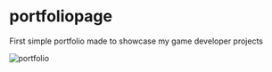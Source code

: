# portfoliopage
First simple portfolio made to showcase my game developer projects

![portfolio](https://github.com/IvanRodriguesDev/portfoliopage/assets/104801431/82d9d6cf-1a0b-45b4-98cb-b885d4a4ddaf)
